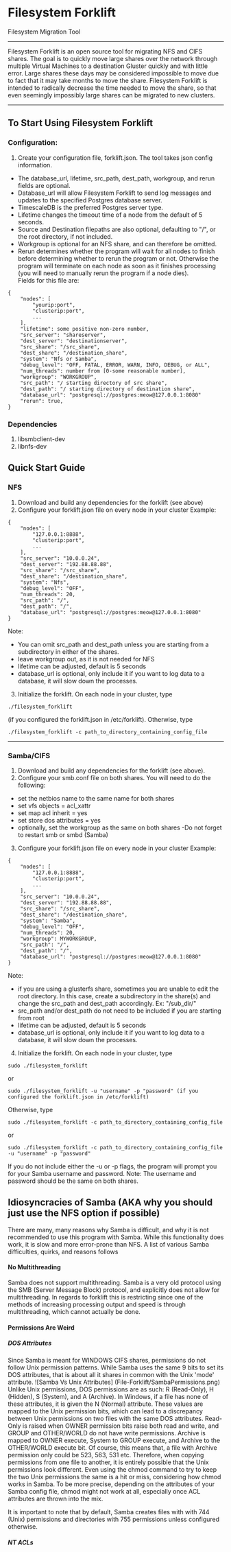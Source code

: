 # Filesystem Forklift

Filesystem Migration Tool

-------------------------

Filesystem Forklift is an open source tool for migrating NFS and CIFS shares.  The goal is to quickly move large shares over the network through multiple Virtual Machines to a destination Gluster quickly and with little error.  Large shares these days may be considered impossible to move due to fact that it may take months to move the share.  Filesystem Forklift is intended to radically decrease the time needed to move the share, so that even seemingly impossibly large shares can be migrated to new clusters.

-------------------------

## To Start Using Filesystem Forklift

### Configuration:
1. Create your configuration file, forklift.json. The tool takes json config information.  
- The database_url, lifetime, src_path, dest_path, workgroup, and rerun fields are optional.  
- Database_url will allow Filesystem Forklift to send log messages and updates to the specified Postgres database server. 
- TimescaleDB is the preferred Postgres server type. 
- Lifetime changes the timeout time of a node from the default of 5 seconds.  
- Source and Destination filepaths are also optional, defaulting to "/", or the root directory, if not included.
- Workgroup is optional for an NFS share, and can therefore be omitted.  
- Rerun determines whether the program will wait for all nodes to finish before determining whether to rerun the program or
not.  Otherwise the program will terminate on each node as soon as it finishes processing (you will need to manually rerun the program if a node dies).  
Fields for this file are:
```
{
    "nodes": [
        "yourip:port",
        "clusterip:port",
        ...
    ],
    "lifetime": some positive non-zero number,
    "src_server": "shareserver",
    "dest_server": "destinationserver",
    "src_share": "/src_share",
    "dest_share": "/destination_share",
    "system": "Nfs or Samba",
    "debug_level": "OFF, FATAL, ERROR, WARN, INFO, DEBUG, or ALL",
    "num_threads": number from [0-some reasonable number],
    "workgroup": "WORKGROUP",
    "src_path": "/ starting directory of src share",
    "dest_path": "/ starting directory of destination share",
    "database_url": "postgresql://postgres:meow@127.0.0.1:8080"
    "rerun": true,
}
```
### Dependencies
1. libsmbclient-dev
2. libnfs-dev

## Quick Start Guide
### NFS
1. Download and build any dependencies for the forklift (see above)
2. Configure your forklift.json file on every node in your cluster
Example:
```
{
    "nodes": [
        "127.0.0.1:8888",
        "clusterip:port",
        ...
    ],
    "src_server": "10.0.0.24",
    "dest_server": "192.88.88.88",
    "src_share": "/src_share",
    "dest_share": "/destination_share",
    "system": "Nfs",
    "debug_level": "OFF",
    "num_threads": 20,
    "src_path": "/",
    "dest_path": "/",
    "database_url": "postgresql://postgres:meow@127.0.0.1:8080"
}
```
Note: 
- You can omit src_path and dest_path unless you are starting from a subdirectory in either of the shares. 
- leave workgroup out, as it is not needed for NFS
- lifetime can be adjusted, default is 5 seconds
- database_url is optional, only include it if you want to log data to a database, it will slow down the processes.
3. Initialize the forklift.  On each node in your cluster, type 
```
./filesystem_forklift
```
(if you configured the forklift.json in /etc/forklift).  Otherwise, type 
```
./filesystem_forklift -c path_to_directory_containing_config_file 
```
---
### Samba/CIFS
1. Download and build any dependencies for the forklift (see above).
2. Configure your smb.conf file on both shares.  You will need to do the following:
- set the netbios name to the same name for both shares
- set vfs objects = acl_xattr
- set map acl inherit = yes
- set store dos attributes = yes
- optionally, set the workgroup as the same on both shares
-Do not forget to restart smb or smbd (Samba)
3. Configure your forklift.json file on every node in your cluster
Example:
```
{
    "nodes": [
        "127.0.0.1:8888",
        "clusterip:port",
        ...
    ],
    "src_server": "10.0.0.24",
    "dest_server": "192.88.88.88",
    "src_share": "/src_share",
    "dest_share": "/destination_share",
    "system": "Samba",
    "debug_level": "OFF",
    "num_threads": 20,
    "workgroup": MYWORKGROUP,
    "src_path": "/",
    "dest_path": "/",
    "database_url": "postgresql://postgres:meow@127.0.0.1:8080"
}
```
Note:
- if you are using a glusterfs share, sometimes you are unable to edit the root directory.  In this case, create a subdirectory in the share(s) and change the src_path and dest_path accordingly.  Ex: "/sub_dir/"
- src_path and/or dest_path do not need to be included if you are starting from root 
- lifetime can be adjusted, default is 5 seconds
- database_url is optional, only include it if you want to log data to a database, it will slow down the processes.
4. Initialize the forklift.  On each node in your cluster, type 
```
sudo ./filesystem_forklift 
```
or 
```
sudo ./filesystem_forklift -u "username" -p "password" (if you configured the forklift.json in /etc/forklift)
```
Otherwise, type 
```
sudo ./filesystem_forklift -c path_to_directory_containing_config_file
```
or 
```
sudo ./filesystem_forklift -c path_to_directory_containing_config_file -u "username" -p "password"
```
If you do not include either the -u or -p flags, the program will prompt you for your Samba username and password.
Note:
The username and password should be the same on both shares.
## Idiosyncracies of Samba (AKA why you should just use the NFS option if possible)
There are many, many reasons why Samba is difficult, and why it is not recommended to use this program with Samba. While this functionality does work, it is slow and more error-prone than NFS.  A list of various Samba difficulties, quirks, and reasons follows
#### No Multithreading
Samba does not support multithreading.  Samba is a very old protocol using the SMB (Server Message Block) protocol, and explicitly does not allow for multithreading.  In regards to forklift this is restricting since one of the methods of increasing processing output and speed is through multithreading, which cannot actually be done.
#### Permissions Are Weird
##### DOS Attributes
Since Samba is meant for WINDOWS CIFS shares, permissions do not follow Unix permission patterns.  While Samba uses the same 9 bits to set its DOS attributes, that is about all it shares in common with the Unix 'mode' attribute.
![Samba Vs Unix Attributes]
(File-Forklift/SambaPermissions.png)
Unlike Unix permissions, DOS permissions are as such: R (Read-Only), H (Hidden), S (System), and A (Archive).  In Windows, if a file has none of these attributes, it is given the N (Normal) attribute.  These values are mapped to the Unix permission bits, which can lead to a discrepancy between Unix permissions on two files with the same DOS attributes.  Read-Only is raised when OWNER permission bits raise both read and write, and GROUP and OTHER/WORLD do not have write permissions.  Archive is mapped to OWNER execute, System to GROUP execute, and Archive to the OTHER/WORLD execute bit.  Of course, this means that, a file with Archive permission only could be 523, 563, 531 etc. Therefore, when copying permissions from one file to another, it is entirely possible that the Unix permissions look different.  Even using the chmod command to try to keep the two Unix permissions the same is a hit or miss, considering how chmod works in Samba. To be more precise, depending on the attributes of your Samba config file, chmod might not work at all, especially once ACL attributes are thrown into the mix.

It is important to note that by default, Samba creates files with with 744 (Unix) permissions and directories with 755 permissions unless configured otherwise.  
##### NT ACLs


